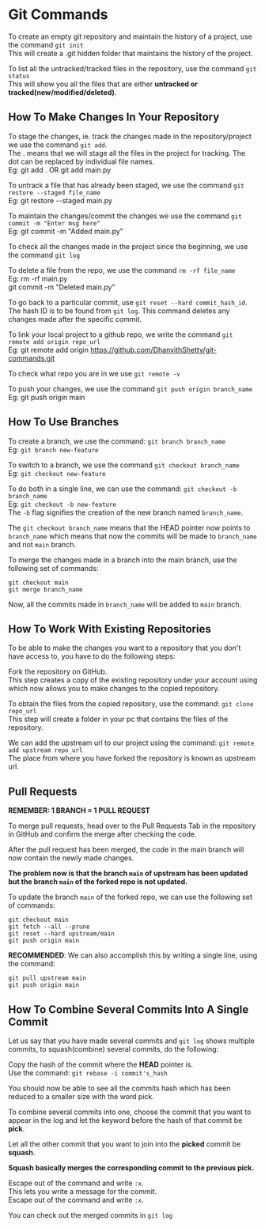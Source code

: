 # Git Commands

To create an empty git repository and maintain the history of a project, use the command `git init` <br>
This will create a .git hidden folder that maintains the history of the project.<br>

To list all the untracked/tracked files in the repository, use the command `git status` <br>
This will show you all the files that are either **untracked or tracked(new/modified/deleted)**.<br>

## How To Make Changes In Your Repository

To stage the changes, ie. track the changes made in the repository/project we use the command `git add`.<br>
The . means that we will stage all the files in the project for tracking. The dot can be replaced by individual file names.<br>
Eg: git add . OR git add main.py<br>

To untrack a file that has already been staged, we use the command `git restore --staged file_name`<br>
Eg: git restore --staged main.py<br>

To maintain the changes/commit the changes we use the command `git commit -m "Enter msg here"`<br>
Eg: git commit -m "Added main.py"<br>

To check all the changes made in the project since the beginning, we use the command `git log`<br>

To delete a file from the repo, we use the command `rm -rf file_name`<br>
Eg: rm -rf main.py<br>
git commit -m "Deleted main.py"<br>

To go back to a particular commit, use `git reset --hard commit_hash_id`. The hash ID is to be found from `git log`. This command deletes any changes made after the specific commit. <br>

To link your local project to a github repo, we write the command `git remote add origin repo_url`<br>
Eg: git remote add origin https://github.com/DhanvithShetty/git-commands.git <br>

To check what repo you are in we use `git remote -v`<br>

To push your changes, we use the command `git push origin branch_name`<br>
Eg: git push origin main<br>

## How To Use Branches

To create a branch, we use the command: `git branch branch_name` <br>
Eg: `git branch new-feature`<br>

To switch to a branch, we use the command `git checkout branch_name` <br>
Eg: `git checkout new-feature`<br>

To do both in a single line, we can use the command: `git checkout -b branch_name` <br>
Eg: `git checkout -b new-feature` <br>
The `-b` flag signifies the creation of the new branch named `branch_name`.<br>

The `git checkout branch_name` means that the HEAD pointer now points to `branch_name` which means that now the commits will be made to `branch_name` and not `main` branch.<br>

To merge the changes made in a branch into the main branch, use the following set of commands:<br>

```
git checkout main
git merge branch_name
```

Now, all the commits made in `branch_name` will be added to `main` branch.<br>

## How To Work With Existing Repositories

To be able to make the changes you want to a repository that you don't have access to, you have to do the following steps:<br>

Fork the repository on GitHub. <br>
This step creates a copy of the existing repository under your account using which now allows you to make changes to the copied repository.<br>

To obtain the files from the copied repository, use the command: `git clone repo_url`<br>
This step will create a folder in your pc that contains the files of the repository.<br>

We can add the upstream url to our project using the command: `git remote add upstream repo_url`<br>
The place from where you have forked the repository is known as upstream url.<br>

## Pull Requests

**REMEMBER: 1 BRANCH = 1 PULL REQUEST**

To merge pull requests, head over to the Pull Requests Tab in the repository in GitHub and confirm the merge after checking the code.<br>

After the pull request has been merged, the code in the main branch will now contain the newly made changes.<br>

**The problem now is that the branch `main` of upstream has been updated but the branch `main` of the forked repo is not updated.** <br>

To update the branch `main` of the forked repo, we can use the following set of commands:<br>

```
git checkout main
git fetch --all --prune
git reset --hard upstream/main
git push origin main
```

**RECOMMENDED**: We can also accomplish this by writing a single line, using the command:<br>

```
git pull upstream main
git push origin main
```

## How To Combine Several Commits Into A Single Commit

Let us say that you have made several commits and `git log` shows multiple commits, to squash(combine) several commits, do the following:<br>

Copy the hash of the commit where the **HEAD** pointer is.<br>
Use the command: `git rebase -i commit's_hash`<br>

You should now be able to see all the commits hash which has been reduced to a smaller size with the word pick.<br>

To combine several commits into one, choose the commit that you want to appear in the log and let the keyword before the hash of that commit be **pick**.<br>

Let all the other commit that you want to join into the **picked** commit be **squash**.<br>

**Squash basically merges the corresponding commit to the previous pick.**

Escape out of the command and write `:x`. <br>
This lets you write a message for the commit.<br>
Escape out of the command and write `:x`. <br>

You can check out the merged commits in `git log`<br>
